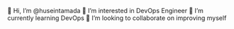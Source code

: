👋 Hi, I’m @huseintamada
👀 I’m interested in DevOps Engineer
🌱 I’m currently learning DevOps
💞️ I’m looking to collaborate on improving myself
